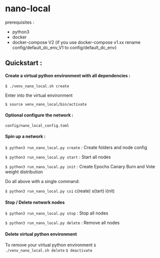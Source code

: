 # nano-local

prerequisites : 
* python3
* docker
* docker-compose V2 (if you use docker-compose v1.xx rename config/default_dc_env_V1 to config/default_dc_env)

## Quickstart :

#### Create a virtual python environment with all dependencies :

<code>$ ./venv_nano_local.sh create</code>

Enter into the virtual environment

<code>$ source venv_nano_local/bin/activate</code>

#### Optional configure the network :

<code>config/nano_local_config.toml</code>

#### Spin up a network :


<code>$ python3 run_nano_local.py create</code> : Create folders and node config

<code>$ python3 run_nano_local.py start</code> : Start all nodes

<code>$ python3 run_nano_local.py init</code> : Create Epochs Canary Burn and Vote weight distribution   

Do all above with a single command: 

<code>$ python3 run_nano_local.py csi</code> c(reate) s(tart) i(nit)


#### Stop / Delete network nodes
<code>$ python3 run_nano_local.py stop</code> : Stop all nodes

<code>$ python3 run_nano_local.py delete</code> : Remove all nodes

#### Delete virtual python environment
To remove your virtual python environment 
<code>$ ./venv_nano_local.sh delete</code>
<code>$ deactivate</code>
